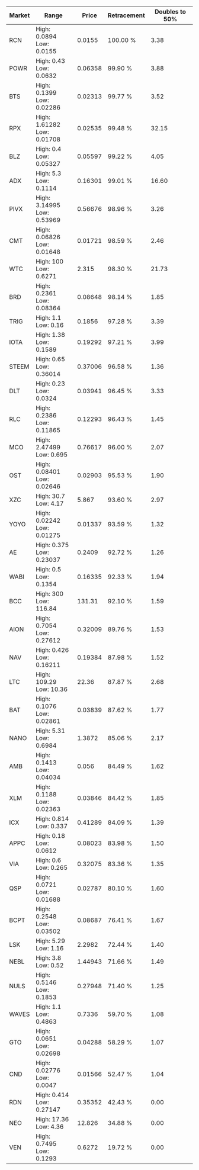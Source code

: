 | Market | Range | Price| Retracement | Doubles to 50% |
| --- | --- | --- | --- | --- |
| RCN | High: 0.0894<br />Low: 0.0155 | 0.0155 | 100.00 % | 3.38 |
| POWR | High: 0.43<br />Low: 0.0632 | 0.06358 | 99.90 % | 3.88 |
| BTS | High: 0.1399<br />Low: 0.02286 | 0.02313 | 99.77 % | 3.52 |
| RPX | High: 1.61282<br />Low: 0.01708 | 0.02535 | 99.48 % | 32.15 |
| BLZ | High: 0.4<br />Low: 0.05327 | 0.05597 | 99.22 % | 4.05 |
| ADX | High: 5.3<br />Low: 0.1114 | 0.16301 | 99.01 % | 16.60 |
| PIVX | High: 3.14995<br />Low: 0.53969 | 0.56676 | 98.96 % | 3.26 |
| CMT | High: 0.06826<br />Low: 0.01648 | 0.01721 | 98.59 % | 2.46 |
| WTC | High: 100<br />Low: 0.6271 | 2.315 | 98.30 % | 21.73 |
| BRD | High: 0.2361<br />Low: 0.08364 | 0.08648 | 98.14 % | 1.85 |
| TRIG | High: 1.1<br />Low: 0.16 | 0.1856 | 97.28 % | 3.39 |
| IOTA | High: 1.38<br />Low: 0.1589 | 0.19292 | 97.21 % | 3.99 |
| STEEM | High: 0.65<br />Low: 0.36014 | 0.37006 | 96.58 % | 1.36 |
| DLT | High: 0.23<br />Low: 0.0324 | 0.03941 | 96.45 % | 3.33 |
| RLC | High: 0.2386<br />Low: 0.11865 | 0.12293 | 96.43 % | 1.45 |
| MCO | High: 2.47499<br />Low: 0.695 | 0.76617 | 96.00 % | 2.07 |
| OST | High: 0.08401<br />Low: 0.02646 | 0.02903 | 95.53 % | 1.90 |
| XZC | High: 30.7<br />Low: 4.17 | 5.867 | 93.60 % | 2.97 |
| YOYO | High: 0.02242<br />Low: 0.01275 | 0.01337 | 93.59 % | 1.32 |
| AE | High: 0.375<br />Low: 0.23037 | 0.2409 | 92.72 % | 1.26 |
| WABI | High: 0.5<br />Low: 0.1354 | 0.16335 | 92.33 % | 1.94 |
| BCC | High: 300<br />Low: 116.84 | 131.31 | 92.10 % | 1.59 |
| AION | High: 0.7054<br />Low: 0.27612 | 0.32009 | 89.76 % | 1.53 |
| NAV | High: 0.426<br />Low: 0.16211 | 0.19384 | 87.98 % | 1.52 |
| LTC | High: 109.29<br />Low: 10.36 | 22.36 | 87.87 % | 2.68 |
| BAT | High: 0.1076<br />Low: 0.02861 | 0.03839 | 87.62 % | 1.77 |
| NANO | High: 5.31<br />Low: 0.6984 | 1.3872 | 85.06 % | 2.17 |
| AMB | High: 0.1413<br />Low: 0.04034 | 0.056 | 84.49 % | 1.62 |
| XLM | High: 0.1188<br />Low: 0.02363 | 0.03846 | 84.42 % | 1.85 |
| ICX | High: 0.814<br />Low: 0.337 | 0.41289 | 84.09 % | 1.39 |
| APPC | High: 0.18<br />Low: 0.0612 | 0.08023 | 83.98 % | 1.50 |
| VIA | High: 0.6<br />Low: 0.265 | 0.32075 | 83.36 % | 1.35 |
| QSP | High: 0.0721<br />Low: 0.01688 | 0.02787 | 80.10 % | 1.60 |
| BCPT | High: 0.2548<br />Low: 0.03502 | 0.08687 | 76.41 % | 1.67 |
| LSK | High: 5.29<br />Low: 1.16 | 2.2982 | 72.44 % | 1.40 |
| NEBL | High: 3.8<br />Low: 0.52 | 1.44943 | 71.66 % | 1.49 |
| NULS | High: 0.5146<br />Low: 0.1853 | 0.27948 | 71.40 % | 1.25 |
| WAVES | High: 1.1<br />Low: 0.4863 | 0.7336 | 59.70 % | 1.08 |
| GTO | High: 0.0651<br />Low: 0.02698 | 0.04288 | 58.29 % | 1.07 |
| CND | High: 0.02776<br />Low: 0.0047 | 0.01566 | 52.47 % | 1.04 |
| RDN | High: 0.414<br />Low: 0.27147 | 0.35352 | 42.43 % | 0.00 |
| NEO | High: 17.36<br />Low: 4.36 | 12.826 | 34.88 % | 0.00 |
| VEN | High: 0.7495<br />Low: 0.1293 | 0.6272 | 19.72 % | 0.00 |
